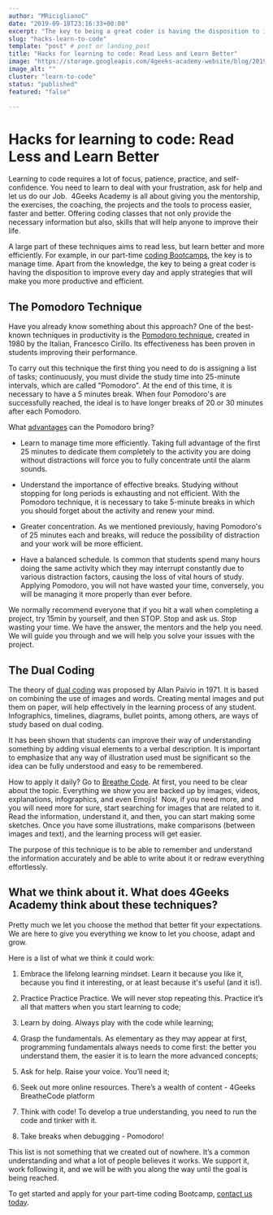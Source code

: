 ```yaml
---
author: "MRiciglianoC"
date: "2019-09-18T23:16:33+00:00"
excerpt: "The key to being a great coder is having the disposition to improve every day and apply strategies that will make you more productive and efficient."
slug: "hacks-learn-to-code"
template: "post" # post or landing_post
title: "Hacks for learning to code: Read Less and Learn Better"
image: "https://storage.googleapis.com/4geeks-academy-website/blog/2019/09/Study-Hacks-03-1024x523.jpg"
image_alt: ""
cluster: "learn-to-code"
status: "published"
featured: "false"

---
```


# **Hacks for learning to code: Read Less and Learn Better**


Learning to code requires a lot of focus, patience, practice, and self-confidence. You need to learn to deal with your frustration, ask for help and let us do our Job.  4Geeks Academy is all about giving you the mentorship, the exercises, the coaching, the projects and the tools to process easier, faster and better. Offering coding classes that not only provide the necessary information but also, skills that will help anyone to improve their life.

A large part of these techniques aims to read less, but learn better and more efficiently. For example, in our part-time [coding Bootcamps](/us/coding-bootcamps/choosing-coding-bootcamp), the key is to manage time. Apart from the knowledge, the key to being a great coder is having the disposition to improve every day and apply strategies that will make you more productive and efficient.


## **The Pomodoro Technique**


Have you already know something about this approach? One of the best-known techniques in productivity is the [Pomodoro technique](https://francescocirillo.com/pages/pomodoro-technique), created in 1980 by the Italian, Francesco Cirillo. Its effectiveness has been proven in students improving their performance.

To carry out this technique the first thing you need to do is assigning a list of tasks; continuously, you must divide the study time into 25-minute intervals, which are called "Pomodoro". At the end of this time, it is necessary to have a 5 minutes break. When four Pomodoro's are successfully reached, the ideal is to have longer breaks of 20 or 30 minutes after each Pomodoro.

What [advantages](https://www.themuse.com/advice/take-it-from-someone-who-hates-productivity-hacksthe-pomodoro-technique-actually-works) can the Pomodoro bring?

- Learn to manage time more efficiently. Taking full advantage of the first 25 minutes to dedicate them completely to the activity you are doing without distractions will force you to fully concentrate until the alarm sounds.

- Understand the importance of effective breaks. Studying without stopping for long periods is exhausting and not efficient. With the Pomodoro technique, it is necessary to take 5-minute breaks in which you should forget about the activity and renew your mind.  

- Greater concentration. As we mentioned previously, having Pomodoro's of 25 minutes each and breaks, will reduce the possibility of distraction and your work will be more efficient. 

- Have a balanced schedule. Is common that students spend many hours doing the same activity which they may interrupt constantly due to various distraction factors, causing the loss of vital hours of study. Applying Pomodoro, you will not have wasted your time, conversely, you will be managing it more properly than ever before.

We normally recommend everyone that if you hit a wall when completing a project, try 15min by yourself, and then STOP. Stop and ask us. Stop wasting your time. We have the answer, the mentors and the help you need. We will guide you through and we will help you solve your issues with the project. 


## **The Dual Coding**


The theory of [dual coding](https://www.instructionaldesign.org/theories/dual-coding/) was proposed by Allan Paivio in 1971. It is based on combining the use of images and words. Creating mental images and put them on paper, will help effectively in the learning process of any student. Infographics, timelines, diagrams, bullet points, among others, are ways of study based on dual coding.

It has been shown that students can improve their way of understanding something by adding visual elements to a verbal description. It is important to emphasize that any way of illustration used must be significant so the idea can be fully understood and easy to be remembered. 

How to apply it daily? Go to [Breathe Code](https://breatheco.de/). At first, you need to be clear about the topic. Everything we show you are backed up by images, videos, explanations, infographics, and even Emojis!  Now, if you need more, and you will need more for sure, start searching for images that are related to it. Read the information, understand it, and then, you can start making some sketches. Once you have some illustrations, make comparisons (between images and text), and the learning process will get easier. 

The purpose of this technique is to be able to remember and understand the information accurately and be able to write about it or redraw everything effortlessly.


## **What we think about it. What does 4Geeks Academy think about these techniques?**


Pretty much we let you choose the method that better fit your expectations. We are here to give you everything we know to let you choose, adapt and grow. 

Here is a list of what we think it could work: 



 	
  1. Embrace the lifelong learning mindset. Learn it because you like it, because you find it interesting, or at least because it's useful (and it is!).

 	
  2. Practice Practice Practice. We will never stop repeating this. Practice it’s all that matters when you start learning to code;

 	
  3. Learn by doing. Always play with the code while learning;

 	
  4. Grasp the fundamentals. As elementary as they may appear at first, programming fundamentals always needs to come first: the better you understand them, the easier it is to learn the more advanced concepts;

 	
  5. Ask for help. Raise your voice. You’ll need it;

 	
  6. Seek out more online resources. There’s a wealth of content - 4Geeks BreatheCode platform

 	
  7. Think with code! To develop a true understanding, you need to run the code and tinker with it.

 	
  8. Take breaks when debugging - Pomodoro!


This list is not something that we created out of nowhere. It’s a common understanding and what a lot of people believes it works. We support it, work following it, and we will be with you along the way until the goal is being reached. 

To get started and apply for your part-time coding Bootcamp, [contact us today](/us/contact).
